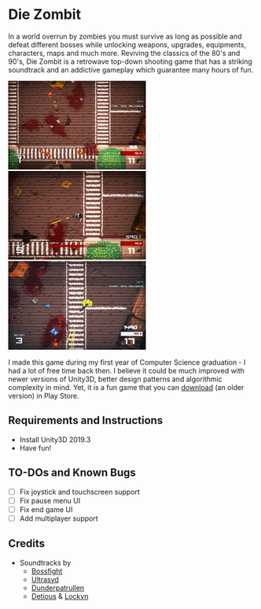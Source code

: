 # Die Zombit

In a world overrun by zombies you must survive as long as possible and defeat different bosses while unlocking weapons, upgrades, equipments, characters, maps and much more. Reviving the classics of the 80's and 90's, Die Zombit is a retrowave top-down shooting game that has a striking soundtrack and an addictive gameplay which guarantee many hours of fun.

<img src="Images/1.png" width="280" height="180"> 
<img src="Images/2.png" width="280" height="180"> 
<img src="Images/3.png" width="280" height="180">

I made this game during my first year of Computer Science graduation - I had a lot of free time back then. I believe it could be much improved with newer versions of Unity3D, better design patterns and algorithmic complexity in mind. Yet, it is a fun game that you can [download](https://play.google.com/store/apps/details?id=com.elitgames.zombit) (an older version) in Play Store.

## Requirements and Instructions

-   Install Unity3D 2019.3
-   Have fun!

## TO-DOs and Known Bugs

-   [ ] Fix joystick and touchscreen support
-   [ ] Fix pause menu UI
-   [ ] Fix end game UI
-   [ ] Add multiplayer support

## Credits

-   Soundtracks by
    -   [Bossfight](https://soundcloud.com/bossfightswe)
    -   [Ultrasyd](https://soundcloud.com/ultrasyd)
    -   [Dunderpatrullen](https://soundcloud.com/dunderpatrullen)
    -   [Detious](https://soundcloud.com/detiouss) & [Lockyn](https://soundcloud.com/lockyn)
